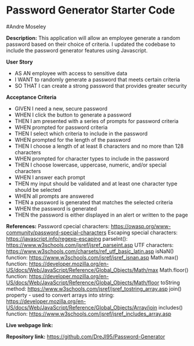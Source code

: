 # Password Generator Starter Code
#Andre Moseley

**Description:** 
This application will allow an employee generate a random password based on their choice of criteria. I updated the codebase to include the password generator features using Javascript.

**User Story**
- AS AN employee with access to sensitive data
- I WANT to randomly generate a password that meets certain criteria
- SO THAT I can create a strong password that provides greater security

**Acceptance Criteria**
- GIVEN I need a new, secure password
- WHEN I click the button to generate a password
- THEN I am presented with a series of prompts for password criteria
- WHEN prompted for password criteria
- THEN I select which criteria to include in the password
- WHEN prompted for the length of the password
- THEN I choose a length of at least 8 characters and no more than 128 characters
- WHEN prompted for character types to include in the password
- THEN I choose lowercase, uppercase, numeric, and/or special characters
- WHEN I answer each prompt
- THEN my input should be validated and at least one character type should be selected
- WHEN all prompts are answered
- THEN a password is generated that matches the selected criteria
- WHEN the password is generated
- THEN the password is either displayed in an alert or written to the page

**References:** 
Password cpecial characters: https://owasp.org/www-community/password-special-characters
Escaping special characters: https://javascript.info/regexp-escaping
parseInt(): https://www.w3schools.com/jsref/jsref_parseint.asp
UTF characters: https://www.w3schools.com/charsets/ref_utf_basic_latin.asp
isNaN() function: https://www.w3schools.com/jsref/jsref_isnan.asp
Math.max() function: https://developer.mozilla.org/en-US/docs/Web/JavaScript/Reference/Global_Objects/Math/max
Math.floor() function: https://developer.mozilla.org/en-US/docs/Web/JavaScript/Reference/Global_Objects/Math/floor
toString method: https://www.w3schools.com/jsref/jsref_tostring_array.asp
join() property - used to convert arrays into string: https://developer.mozilla.org/en-US/docs/Web/JavaScript/Reference/Global_Objects/Array/join
includes() function: https://www.w3schools.com/jsref/jsref_includes_array.asp

**Live webpage link:**

**Repository link:** https://github.com/DreJI95/Password-Generator